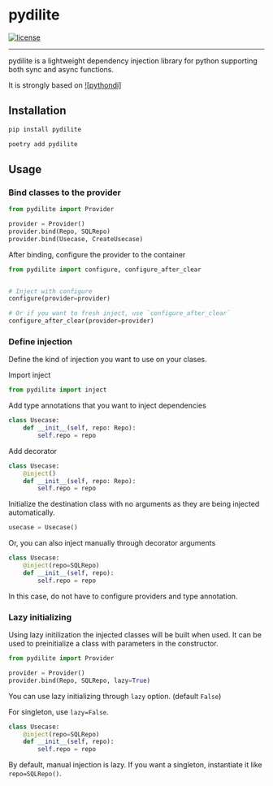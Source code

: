 # pydilite
[![license]](/LICENSE)

---

pydilite is a lightweight dependency injection library for python supporting both sync and async functions.

It is strongly based on [![pythondi]](https://pypi.org/project/pythondi/)

## Installation

```python
pip install pydilite
```

```python
poetry add pydilite
```


## Usage

### Bind classes to the provider

```python
from pydilite import Provider

provider = Provider()
provider.bind(Repo, SQLRepo)
provider.bind(Usecase, CreateUsecase)
```

After binding, configure the provider to the container

```python
from pydilite import configure, configure_after_clear


# Inject with configure
configure(provider=provider)

# Or if you want to fresh inject, use `configure_after_clear`
configure_after_clear(provider=provider)
```

### Define injection

Define the kind of injection you want to use on your clases.


Import inject

```python
from pydilite import inject
```

Add type annotations that you want to inject dependencies

```python
class Usecase:
    def __init__(self, repo: Repo):
        self.repo = repo
```

Add decorator

```python
class Usecase:
    @inject()
    def __init__(self, repo: Repo):
        self.repo = repo
```

Initialize the destination class with no arguments as they are being injected automatically.

```python
usecase = Usecase()
```

Or, you can also inject manually through decorator arguments

```python
class Usecase:
    @inject(repo=SQLRepo)
    def __init__(self, repo):
        self.repo = repo
```

In this case, do not have to configure providers and type annotation.

### Lazy initializing

Using lazy initilization the injected classes will be built when used. It can be used to preinitialize a class
with parameters in the constructor.

```python
from pydilite import Provider

provider = Provider()
provider.bind(Repo, SQLRepo, lazy=True)
```

You can use lazy initializing through `lazy` option. (default `False`)

For singleton, use `lazy=False`.

```python
class Usecase:
    @inject(repo=SQLRepo)
    def __init__(self, repo):
        self.repo = repo
```

By default, manual injection is lazy. If you want a singleton, instantiate it like `repo=SQLRepo()`.


[license]: https://img.shields.io/badge/License-MIT%202.0-blue.svg
